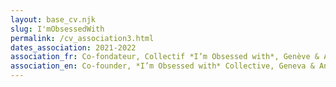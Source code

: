 ```yaml
---
layout: base_cv.njk
slug: I'mObsessedWith
permalink: /cv_association3.html
dates_association: 2021-2022
association_fr: Co-fondateur, Collectif *I’m Obsessed with*, Genève & Annecy, CH & FR
association_en: Co-founder, *I’m Obsessed with* Collective, Geneva & Annecy, CH & FR
---
```

